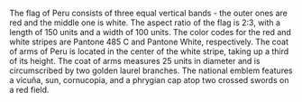 The flag of Peru consists of three equal vertical bands - the outer ones are red and the middle one is white. The aspect ratio of the flag is 2:3, with a length of 150 units and a width of 100 units. The color codes for the red and white stripes are Pantone 485 C and Pantone White, respectively. The coat of arms of Peru is located in the center of the white stripe, taking up a third of its height. The coat of arms measures 25 units in diameter and is circumscribed by two golden laurel branches. The national emblem features a vicuña, sun, cornucopia, and a phrygian cap atop two crossed swords on a red field.